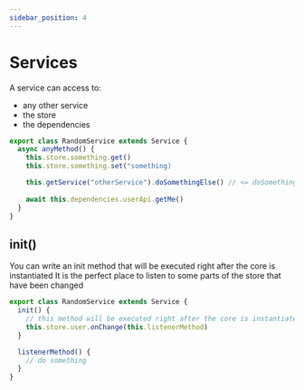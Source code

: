 ```yaml
---
sidebar_position: 4
---
```


# Services

A service can access to:

- any other service
- the store
- the dependencies

```ts
export class RandomService extends Service {
  async anyMethod() {
    this.store.something.get()
    this.store.something.set("something)

    this.getService("otherService").doSomethingElse() // <= doSomethingElse is a method of otherService
    
    await this.dependencies.userApi.getMe()
  }
}
```

## init()

You can write an init method that will be executed right after the core is instantiated
It is the perfect place to listen to some parts of the store that have been changed

```ts
export class RandomService extends Service {
  init() {
    // this method will be executed right after the core is instantiated
    this.store.user.onChange(this.listenerMethod)
  }

  listenerMethod() {
    // do something
  }
}
```
